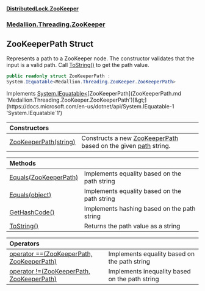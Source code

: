 #### [DistributedLock.ZooKeeper](README.md 'README')
### [Medallion.Threading.ZooKeeper](Medallion.Threading.ZooKeeper.md 'Medallion.Threading.ZooKeeper')

## ZooKeeperPath Struct

Represents a path to a ZooKeeper node. The constructor validates that the input is a valid path.
Call [ToString()](ZooKeeperPath.ToString().md 'Medallion.Threading.ZooKeeper.ZooKeeperPath.ToString()') to get the path value.

```csharp
public readonly struct ZooKeeperPath :
System.IEquatable<Medallion.Threading.ZooKeeper.ZooKeeperPath>
```

Implements [System.IEquatable&lt;](https://docs.microsoft.com/en-us/dotnet/api/System.IEquatable-1 'System.IEquatable`1')[ZooKeeperPath](ZooKeeperPath.md 'Medallion.Threading.ZooKeeper.ZooKeeperPath')[&gt;](https://docs.microsoft.com/en-us/dotnet/api/System.IEquatable-1 'System.IEquatable`1')

| Constructors | |
| :--- | :--- |
| [ZooKeeperPath(string)](ZooKeeperPath..ctor.ZsFWJSkmkGB08MbVdjFPyw.md 'Medallion.Threading.ZooKeeper.ZooKeeperPath.ZooKeeperPath(string)') | Constructs a new [ZooKeeperPath](ZooKeeperPath.md 'Medallion.Threading.ZooKeeper.ZooKeeperPath') based on the given [path](ZooKeeperPath..ctor.ZsFWJSkmkGB08MbVdjFPyw.md#Medallion.Threading.ZooKeeper.ZooKeeperPath.ZooKeeperPath(string).path 'Medallion.Threading.ZooKeeper.ZooKeeperPath.ZooKeeperPath(string).path') string. |

| Methods | |
| :--- | :--- |
| [Equals(ZooKeeperPath)](ZooKeeperPath.Equals.VVXwkPSRrVJ19AkTFg5+xw.md 'Medallion.Threading.ZooKeeper.ZooKeeperPath.Equals(Medallion.Threading.ZooKeeper.ZooKeeperPath)') | Implements equality based on the path string |
| [Equals(object)](ZooKeeperPath.Equals.J5/wqdQppznvVwiU3kq31Q.md 'Medallion.Threading.ZooKeeper.ZooKeeperPath.Equals(object)') | Implements equality based on the path string |
| [GetHashCode()](ZooKeeperPath.GetHashCode().md 'Medallion.Threading.ZooKeeper.ZooKeeperPath.GetHashCode()') | Implements hashing based on the path string |
| [ToString()](ZooKeeperPath.ToString().md 'Medallion.Threading.ZooKeeper.ZooKeeperPath.ToString()') | Returns the path value as a string |

| Operators | |
| :--- | :--- |
| [operator ==(ZooKeeperPath, ZooKeeperPath)](ZooKeeperPath.op_Equality.0Gh9Mk6h/aa6pYstqDJebg.md 'Medallion.Threading.ZooKeeper.ZooKeeperPath.op_Equality(Medallion.Threading.ZooKeeper.ZooKeeperPath, Medallion.Threading.ZooKeeper.ZooKeeperPath)') | Implements equality based on the path string |
| [operator !=(ZooKeeperPath, ZooKeeperPath)](ZooKeeperPath.op_Inequality.hyYJhclLXAbXbwzJmpT2JA.md 'Medallion.Threading.ZooKeeper.ZooKeeperPath.op_Inequality(Medallion.Threading.ZooKeeper.ZooKeeperPath, Medallion.Threading.ZooKeeper.ZooKeeperPath)') | Implements inequality based on the path string |
